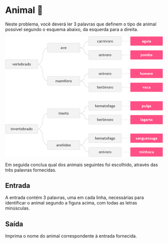 # Animal :dog:

Neste problema, você deverá ler 3 palavras que definem o tipo de animal possível segundo o esquema abaixo, da esquerda para a direita.

![Classificacao Animais](../../imgs/animal.png)

Em seguida conclua qual dos animais seguintes foi escolhido, através das três palavras fornecidas.

## Entrada

A entrada contém 3 palavras, uma em cada linha, necessárias para identificar o animal segundo a figura acima, com todas as letras minúsculas.

## Saída

Imprima o nome do animal correspondente à entrada fornecida.
